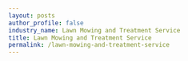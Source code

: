 ```yaml
---
layout: posts 
author_profile: false 
industry_name: Lawn Mowing and Treatment Service
title: Lawn Mowing and Treatment Service
permalink: /lawn-mowing-and-treatment-service
---
```

